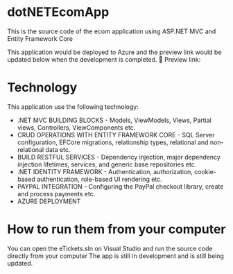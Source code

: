 # dotNETEcomApp

This is the source code of the ecom application using ASP.NET MVC and Entity Framework Core

This application would be deployed to Azure and the preview link would be updated below when the development is completed.
📌 Preview link: 

# Technology
This application use the following technology:

- .NET MVC BUILDING BLOCKS - Models, ViewModels, Views, Partial views, Controllers, ViewComponents etc.
- CRUD OPERATIONS WITH ENTITY FRAMEWORK CORE - SQL Server configuration, EFCore migrations, relationship types, relational and non-relational data etc.
- BUILD RESTFUL SERVICES - Dependency injection, major dependency injection lifetimes, services, and generic base repositories etc.
- .NET IDENTITY FRAMEWORK - Authentication, authorization, cookie-based authentication, role-based UI rendering etc.
- PAYPAL INTEGRATION - Configuring the PayPal checkout library, create and process payments etc.
- AZURE DEPLOYMENT 


# How to run them from your computer
You can open the eTickets.sln on Visual Studio and run the source code directly from your computer
The app is still in development and is still being updated.

